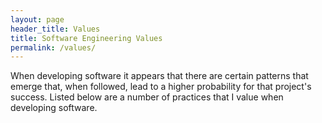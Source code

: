 ```yaml
---
layout: page
header_title: Values
title: Software Engineering Values
permalink: /values/
---
```


When developing software it appears that there are certain patterns that emerge that, when followed, lead to a higher probability for that project's success. Listed below are a number of practices that I value when developing software.
